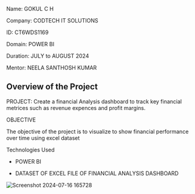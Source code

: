 Name: GOKUL C H

Company: CODTECH IT SOLUTIONS

ID: CT6WDS1169

Domain: POWER BI

Duration: JULY to AUGUST 2024

Mentor: NEELA SANTHOSH KUMAR

## Overview of the Project

PROJECT: Create a financial Analysis dashboard to track key financial metrices such as revenue expences and profit margins.

OBJECTIVE 

The objective of the project is to visualize to show financial performance over time using excel dataset 


Technologies Used 

* POWER BI

* DATASET OF EXCEL FILE OF FINANCIAL ANALYSIS DASHBOARD

![Screenshot 2024-07-16 165728](https://github.com/user-attachments/assets/50d65eab-0926-481b-873f-9e00d67aac4f)
